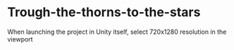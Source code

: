 # Trough-the-thorns-to-the-stars
When launching the project in Unity itself, select 720x1280 resolution in the viewport  
